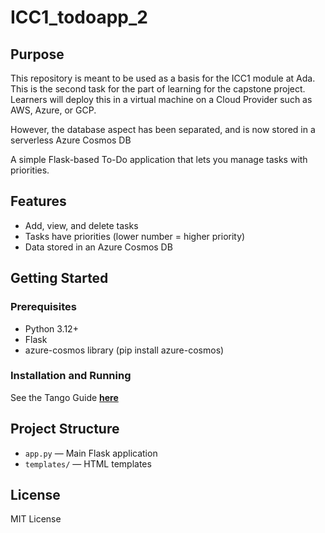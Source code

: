# ICC1_todoapp_2

## Purpose

This repository is meant to be used as a basis for the ICC1 module at Ada.
This is the second task for the part of learning for the capstone project.
Learners will deploy this in a virtual machine on a Cloud Provider such as AWS, Azure, or GCP. 

However, the database aspect has been separated, and is now stored in a serverless Azure Cosmos DB

A simple Flask-based To-Do application that lets you manage tasks with priorities.

## Features

- Add, view, and delete tasks
- Tasks have priorities (lower number = higher priority)
- Data stored in an Azure Cosmos DB

## Getting Started

### Prerequisites

- Python 3.12+
- Flask
- azure-cosmos library  (pip install azure-cosmos)

### Installation and Running 

See the Tango Guide **[here](https://app.tango.us/app/workflow/Separating-the-database-from-the-compute---Creating-an-Azure-Cosmos-DB-Serverless-Instance-40067ef85d34476180b76ebea589c2a3)**

## Project Structure

- `app.py` — Main Flask application
- `templates/` — HTML templates

## License

MIT License
